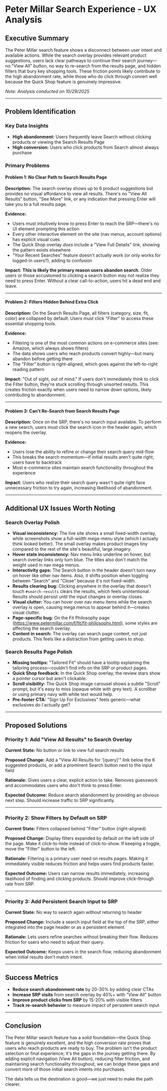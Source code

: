 # Peter Millar Search Experience - UX Analysis

## Executive Summary
The Peter Millar search feature shows a disconnect between user intent and available actions. While the search overlay provides relevant product suggestions, users lack clear pathways to continue their search journey—no "View All" button, no way to re-search from the results page, and hidden filters that bury key shopping tools. These friction points likely contribute to the high abandonment rate, while those who do click through convert well because the Quick Shop feature is genuinely impressive.

*Note: Analysis conducted on 10/29/2025*

---

## Problem Identification

### Key Data Insights
- **High abandonment:** Users frequently leave Search without clicking products or viewing the Search Results Page
- **High conversion:** Users who click products from Search almost always purchase

### Primary Problems

#### Problem 1: No Clear Path to Search Results Page
**Description:**
The search overlay shows up to 6 product suggestions but provides no visual affordance to view all results. There's no "View All Results" button, "See More" link, or any indication that pressing Enter will take you to a full results page.

**Evidence:**
- Users must intuitively know to press Enter to reach the SRP—there's no UI element prompting this action
- Every other interactive element on the site (nav menus, account options) has explicit visual cues
- The Quick Shop overlay *does* include a "View Full Details" link, showing the pattern exists elsewhere
- "Your Recent Searches" feature doesn't actually work (or only works for logged-in users?), adding to confusion

**Impact:**
**This is likely the primary reason users abandon search.** Older users or those accustomed to clicking a search button may not realize they need to press Enter. Without a clear call-to-action, users hit a dead end and leave.

---

#### Problem 2: Filters Hidden Behind Extra Click
**Description:**
On the Search Results Page, all filters (category, size, fit, color) are collapsed by default. Users must click "Filter" to access these essential shopping tools.

**Evidence:**
- Filtering is one of the most common actions on e-commerce sites (see: Amazon, which always shows filters)
- The data shows users who reach products convert highly—but many abandon before getting there
- The "Filter" button is right-aligned, which goes against the left-to-right reading pattern

**Impact:**
"Out of sight, out of mind." If users don't immediately think to click the Filter button, they're stuck scrolling through unsorted results. This creates friction exactly when users need to narrow down options, likely contributing to abandonment.

---

#### Problem 3: Can't Re-Search from Search Results Page
**Description:**
Once on the SRP, there's no search input available. To perform a new search, users must click the search icon in the header again, which reopens the overlay.

**Evidence:**
- Users lose the ability to refine or change their search query mid-flow
- This breaks the search momentum—if initial results aren't quite right, users have to backtrack
- Most e-commerce sites maintain search functionality throughout the experience

**Impact:**
Users who realize their search query wasn't quite right face unnecessary friction to try again, increasing likelihood of abandonment.

---

## Additional UX Issues Worth Noting

### Search Overlay Polish
- **Visual inconsistency:** The live site shows a small fixed-width overlay, while screenshots show a full-width mega-menu style (which I actually think looked better). The small overlay makes product images tiny compared to the rest of the site's beautiful, large imagery.
- **Hover state inconsistency:** Nav menu links underline on hover, but search overlay links only turn blue. The titles also don't match the weight used in nav mega menus.
- **Interactivity gaps:** The Search button in the header doesn't turn navy on hover like other nav items. Also, it shifts position when toggling between "Search" and "Close" because it's not fixed-width.
- **Results clearing bug:** Clicking anywhere in the overlay that doesn't touch `#search-results` clears the results, which feels unintentional. Results should persist until the input changes or overlay closes.
- **Visual clutter:** You can hover over nav menu items while the search overlay is open, causing mega menus to appear behind it—creates visual clutter.
- **Page-specific bug:** On the Fit Philosophy page (https://www.petermillar.com/f/fit/fit-philosophy.html), some styles are affecting the search overlay.
- **Content in search:** The overlay can search page content, not just products. This feels like a distraction from getting users to shop.

### Search Results Page Polish
- **Missing tooltips:** "Tailored Fit" should have a tooltip explaining the tailoring process—couldn't find info on the SRP or product pages.
- **Quick Shop feedback:** In the Quick Shop overlay, the review stars show a pointer cursor but aren't clickable.
- **Scroll visibility:** The Quick Shop image carousel shows a subtle "Scroll" prompt, but it's easy to miss (opaque white with grey text). A scrollbar or using primary navy with white text would help.
- **Pre-footer CTA:** "Sign Up For Exclusives" feels generic—what exclusives do I actually get?

---

## Proposed Solutions

### Priority 1: Add "View All Results" to Search Overlay
**Current State:** No button or link to view full search results

**Proposed Change:** Add a "View All Results for '[query]'" link below the 6 suggested products, or add a prominent Search button next to the input field

**Rationale:** Gives users a clear, explicit action to take. Removes guesswork and accommodates users who don't think to press Enter.

**Expected Outcome:** Reduce search abandonment by providing an obvious next step. Should increase traffic to SRP significantly.

---

### Priority 2: Show Filters by Default on SRP
**Current State:** Filters collapsed behind "Filter" button (right-aligned)

**Proposed Change:** Display filters expanded by default on the left side of the page. Make it click-to-hide instead of click-to-show. If keeping a toggle, move the "Filter" button to the left.

**Rationale:** Filtering is a primary user need on results pages. Making it immediately visible reduces friction and helps users find products faster.

**Expected Outcome:** Users can narrow results immediately, increasing likelihood of finding and clicking products. Should improve click-through rate from SRP.

---

### Priority 3: Add Persistent Search Input to SRP
**Current State:** No way to search again without returning to header

**Proposed Change:** Include a search input field at the top of the SRP, either integrated into the page header or as a persistent element

**Rationale:** Lets users refine searches without breaking their flow. Reduces friction for users who need to adjust their query.

**Expected Outcome:** Keeps users in the search flow, reducing abandonment when initial results don't match intent.

---

## Success Metrics
- **Reduce search abandonment rate** by 20-30% by adding clear CTAs
- **Increase SRP visits** from search overlay by 40%+ with "View All" button
- **Improve product clicks from SRP** by 15-20% with visible filters
- **Track re-search behavior** to measure impact of persistent search input

---

## Conclusion
The Peter Millar search feature has a solid foundation—the Quick Shop feature is genuinely excellent, and the high conversion rate proves that users who reach products are ready to buy. The problem isn't the product selection or final experience; it's the gaps in the journey getting there. By adding explicit navigation (View All button), reducing filter friction, and maintaining search functionality throughout, we can bridge these gaps and convert more of those initial search intents into purchases.

The data tells us the destination is good—we just need to make the path clearer.